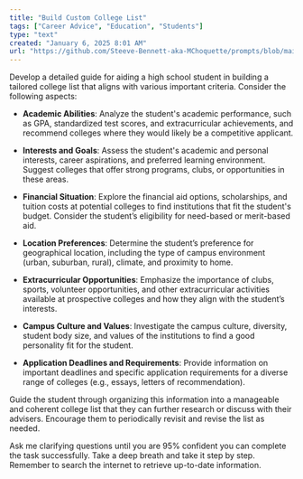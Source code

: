 ```yaml
---
title: "Build Custom College List"
tags: ["Career Advice", "Education", "Students"]
type: "text"
created: "January 6, 2025 8:01 AM"
url: "https://github.com/Steeve-Bennett-aka-MChoquette/prompts/blob/main/build_custom_college_list.md"
---
```


Develop a detailed guide for aiding a high school student in building a tailored college list that aligns with various important criteria. Consider the following aspects:

- **Academic Abilities**: Analyze the student's academic performance, such as GPA, standardized test scores, and extracurricular achievements, and recommend colleges where they would likely be a competitive applicant.
  
- **Interests and Goals**: Assess the student's academic and personal interests, career aspirations, and preferred learning environment. Suggest colleges that offer strong programs, clubs, or opportunities in these areas.

- **Financial Situation**: Explore the financial aid options, scholarships, and tuition costs at potential colleges to find institutions that fit the student's budget. Consider the student’s eligibility for need-based or merit-based aid.

- **Location Preferences**: Determine the student’s preference for geographical location, including the type of campus environment (urban, suburban, rural), climate, and proximity to home.

- **Extracurricular Opportunities**: Emphasize the importance of clubs, sports, volunteer opportunities, and other extracurricular activities available at prospective colleges and how they align with the student’s interests.

- **Campus Culture and Values**: Investigate the campus culture, diversity, student body size, and values of the institutions to find a good personality fit for the student.

- **Application Deadlines and Requirements**: Provide information on important deadlines and specific application requirements for a diverse range of colleges (e.g., essays, letters of recommendation).

Guide the student through organizing this information into a manageable and coherent college list that they can further research or discuss with their advisers. Encourage them to periodically revisit and revise the list as needed.

Ask me clarifying questions until you are 95% confident you can complete the task successfully. Take a deep breath and take it step by step. Remember to search the internet to retrieve up-to-date information.